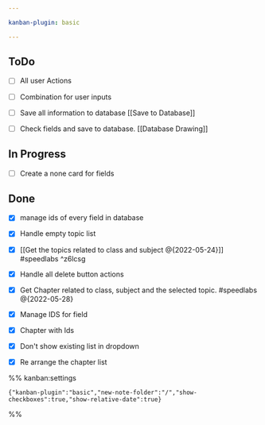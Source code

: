 ```yaml
---

kanban-plugin: basic

---
```


## ToDo

- [ ] All user Actions
- [ ] Combination for user inputs
- [ ] Save all information to database [[Save to Database]]
- [ ] Check fields and save to database. [[Database Drawing]]


## In Progress

- [ ] Create a none card for fields


## Done

- [x] manage ids of every field in database
- [x] Handle empty topic list
- [x] [[Get the topics related to class and subject  @{2022-05-24}]] #speedlabs ^z6lcsg
- [x] Handle all delete button actions
- [x] Get Chapter related to class, subject and the selected topic. #speedlabs @{2022-05-28}
- [x] Manage IDS for field
- [x] Chapter with Ids
- [x] Don't show existing list in dropdown
- [x] Re arrange the chapter list




%% kanban:settings
```
{"kanban-plugin":"basic","new-note-folder":"/","show-checkboxes":true,"show-relative-date":true}
```
%%